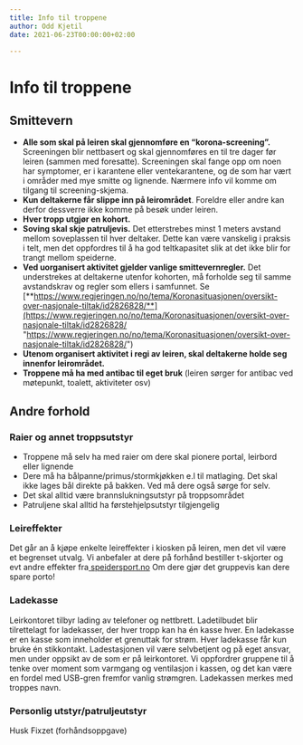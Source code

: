```yaml
---
title: Info til troppene
author: Odd Kjetil
date: 2021-06-23T00:00:00+02:00

---
```

# Info til troppene

## Smittevern

* **Alle som skal på leiren skal gjennomføre en “korona-screening”.** Screeningen blir nettbasert og skal gjennomføres en til tre dager før leiren (sammen med foresatte). Screeningen skal fange opp om noen har symptomer, er i karantene eller ventekarantene, og de som har vært i områder med mye smitte og lignende. Nærmere info vil komme om tilgang til screening-skjema.
* **Kun deltakerne får slippe inn på leirområdet**. Foreldre eller andre kan derfor dessverre ikke komme på besøk under leiren.
* **Hver tropp utgjør en kohort.**
* **Soving skal skje patruljevis.** Det etterstrebes minst 1 meters avstand mellom soveplassen til hver deltaker. Dette kan være vanskelig i praksis i telt, men det oppfordres til å ha god teltkapasitet slik at det ikke blir for trangt mellom speiderne.
* **Ved uorganisert aktivitet gjelder vanlige smittevernregler.** Det understrekes at deltakerne utenfor kohorten, må forholde seg til samme avstandskrav og regler som ellers i samfunnet. Se [**https://www.regjeringen.no/no/tema/Koronasituasjonen/oversikt-over-nasjonale-tiltak/id2826828/**](https://www.regjeringen.no/no/tema/Koronasituasjonen/oversikt-over-nasjonale-tiltak/id2826828/ "https://www.regjeringen.no/no/tema/Koronasituasjonen/oversikt-over-nasjonale-tiltak/id2826828/")
* **Utenom organisert aktivitet i regi av leiren, skal deltakerne holde seg innenfor leirområdet.**
* **Troppene må ha med antibac til eget bruk** (leiren sørger for antibac ved møtepunkt, toalett, aktiviteter osv)

## Andre forhold

### Raier og annet troppsutstyr

* Troppene må selv ha med raier om dere skal pionere portal, leirbord eller lignende
* Dere må ha bålpanne/primus/stormkjøkken e.l til matlaging. Det skal ikke lages bål direkte på bakken. Ved må dere også sørge for selv.
* Det skal alltid være brannslukningsutstyr på troppsområdet
* Patruljene skal alltid ha førstehjelpsutstyr tilgjengelig

### Leireffekter

Det går an å kjøpe enkelte leireffekter i kiosken på leiren, men det vil være et begrenset utvalg. Vi anbefaler at dere på forhånd bestiller t-skjorter og evt andre effekter fra[ speidersport.no](http://speidersport.no/) Om dere gjør det gruppevis kan dere spare porto!

### Ladekasse 

Leirkontoret tilbyr lading av telefoner og nettbrett. Ladetilbudet blir tilrettelagt for ladekasser, der hver tropp kan ha én kasse hver. En ladekasse er en kasse som inneholder et grenuttak for strøm. Hver ladekasse får kun bruke én stikkontakt. Ladestasjonen vil være selvbetjent og på eget ansvar, men under oppsikt av de som er på leirkontoret. Vi oppfordrer gruppene til å tenke over moment som varmgang og ventilasjon i kassen, og det kan være en fordel med USB-gren fremfor vanlig strømgren. Ladekassen merkes med troppes navn.

### Personlig utstyr/patruljeutstyr

Husk Fixzet (forhåndsoppgave)